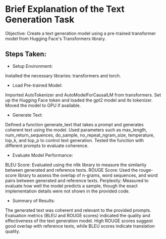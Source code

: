 # Brief Explanation of the Text Generation Task
Objective: Create a text generation model using a pre-trained transformer model from Hugging Face's Transformers library.

## Steps Taken:
* Setup Environment:

Installed the necessary libraries: transformers and torch.
* Load Pre-trained Model:

Imported AutoTokenizer and AutoModelForCausalLM from transformers.
Set up the Hugging Face token and loaded the gpt2 model and its tokenizer.
Moved the model to GPU if available.
* Generate Text:

Defined a function generate_text that takes a prompt and generates coherent text using the model.
Used parameters such as max_length, num_return_sequences, do_sample, no_repeat_ngram_size, temperature, top_k, and top_p to control text generation.
Tested the function with different prompts to evaluate coherence.
* Evaluate Model Performance:

BLEU Score: Evaluated using the nltk library to measure the similarity between generated and reference texts.
ROUGE Score: Used the rouge-score library to assess the overlap of n-grams, word sequences, and word pairs between generated and reference texts.
Perplexity: Measured to evaluate how well the model predicts a sample, though the exact implementation details were not shown in the provided code.
* Summary of Results:

The generated text was coherent and relevant to the provided prompts.
Evaluation metrics (BLEU and ROUGE scores) indicated the quality and effectiveness of the text generation model. High ROUGE scores suggest good overlap with reference texts, while BLEU scores indicate translation quality.
